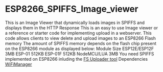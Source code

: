 # ESP8266_SPIFFS_Image_viewer
This is an Image Viewer that dynamically loads images in SPIFFS and displays them in the HTTP Response
This is an easy to use Image viewer or a reference or starter code for implementing upload in a webserver.
This code allows clients to view delete and upload images to an ESP8266 Flash memory
The amount of SPIFFS memory depends on the flash chip present on the ESP8266 module as displayed below:
Module                            Size
ESP12E/ESP12F                     3MB
ESP-01                            512KB
ESP-01F                           512KB
NodeMCU/LUA                       3MB
You need SPIFFS implemented on ESP8266 inluding the [FS Uploader tool](https://randomnerdtutorials.com/install-esp8266-filesystem-uploader-arduino-ide/)
Dependencies
[WiFiManager](https://github.com/tzapu/WiFiManager)
